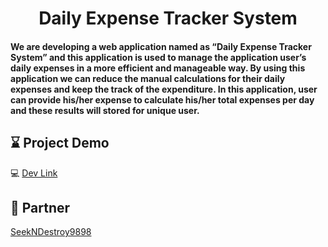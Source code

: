 

<h1 align="center">Daily Expense Tracker System</h1>


<h4> We are developing a web application named as “Daily Expense Tracker System” and this application is used to manage the application user’s daily expenses in a more efficient and manageable way. By using this application we can reduce the manual calculations for their daily expenses and keep the track of the expenditure. In this application, user can provide his/her expense to calculate his/her total expenses per day and these results will stored for unique user.</h4>

## :hourglass: Project Demo

:computer: [Dev Link](https://angshubhadra.github.io/dets.git.io/)

## :handshake: Partner 
[SeekNDestroy9898](/SeekNDestroy9898)
